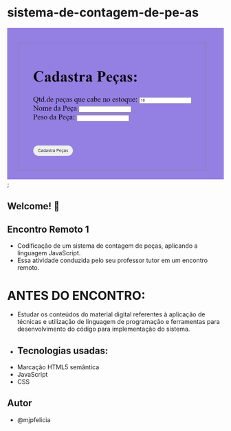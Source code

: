 # sistema-de-contagem-de-pe-as
![Design preview for the Bookmark landing page coding challenge](./cadastro2.png);

## Welcome! 👋

## Encontro Remoto 1
- Codificação de um sistema de contagem de peças, aplicando a linguagem JavaScript.
- Essa atividade conduzida pelo seu professor tutor em um encontro remoto.
 
# ANTES DO ENCONTRO:
- Estudar os conteúdos do material digital referentes à aplicação de técnicas e utilização de 
 linguagem de programação e ferramentas para desenvolvimento do código para implementação do sistema.
- ## Tecnologias usadas:
- Marcação HTML5 semântica
- JavaScript
- CSS
## Autor
- @mjpfelicia
